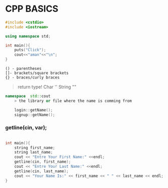 # CPP BASICS

```cpp
#include <cstdio>
#include <iostream>

using namespace std;

int main(){
    puts("Click");
    cout<<"aman"<<"\n";    
} 
 ```

```
() - parentheses 
[]- brackets/square brackets 
{} - braces/curly braces
```

> return type!
> Char ''
> String ""

``` cpp 
namespace  std::cout
    > the library or file where the name is comming from

    login::getName();
    signup::getName();
```
### getline(cin, var);
``` cpp
    
int main(){
    string first_name;
    string last_name;
    cout << "Entre Your First Name:" <<endl;
    getline(cin, first_name);
    cout << "Entre Your Last Name:" <<endl;
    getline(cin, last_name);
    cout << "Your Name Is:" << first_name << " " << last_name << endl;
}  
```